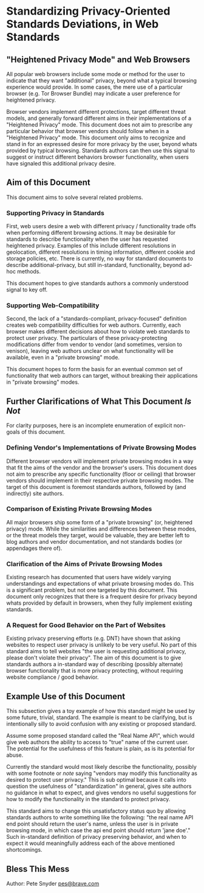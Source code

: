 # Standardizing Privacy-Oriented Standards Deviations, in Web Standards

## "Heightened Privacy Mode" and Web Browsers

All popular web browsers include some mode or method for the user to indicate
that they want "additional" privacy, beyond what a typical browsing experience
would provide.  In some cases, the mere use of a particular browser (e.g.
Tor Browser Bundle) may indicate a user preference for heightened privacy.

Browser vendors implement different protections, target different threat
models, and generally forward different aims in their implementations of a
"Heightened Privacy" mode.  This document does not aim to prescribe any
particular behavior that browser vendors should follow when in a "Heightened
Privacy" mode.  This document only aims to recognize and stand in for
an expressed desire for more privacy by the user, beyond whats provided by
typical browsing. Standards authors can then use this signal to suggest
or instruct different behaviors browser functionality, when users have
signaled this additional privacy desire.


## Aim of this Document

This document aims to solve several related problems.


### Supporting Privacy in Standards

First, web users desire a web with different privacy / functionality trade offs
when performing different browsing actions. It may be desirable for standards
to describe functionality when the user has requested heightened privacy.
Examples of this include different resolutions in geolocation, different
resolutions in timing information, different cookie and storage policies, etc.
There is currently, no way for standard documents to describe
additional-privacy, but still in-standard, functionality, beyond ad-hoc methods.

This document hopes to give standards authors a commonly understood signal
to key off.


### Supporting Web-Compatibility

Second, the lack of a "standards-compliant, privacy-focused" definition creates
web compatibility difficulties for web authors.  Currently, each browser
makes different decisions about how to violate web standards to protect
user privacy. The particulars of these privacy-protecting modifications
differ from vendor to vendor (and sometimes, version to venison), leaving
web authors unclear on what functionality will be available, even in a
"private browsing" mode.

This document hopes to form the basis for an eventual common set of
functionality that web authors can target, without breaking their applications
in "private browsing" modes.


## Further Clarifications of What This Document _Is Not_

For clarity purposes, here is an incomplete enumeration of explicit non-goals
of this document.

### Defining Vendor's Implementations of Private Browsing Modes

Different browser vendors will implement private browsing modes in a way
that fit the aims of the vendor and the browser's users. This document
does not aim to prescribe any specific functionality (floor or ceiling)
that browser vendors should implement in their respective private browsing
modes. The target of this document is foremost standards authors, followed
by (and indirectly) site authors.

### Comparison of Existing Private Browsing Modes

All major browsers ship some form of a "private browsing" (or, heightened
privacy) mode. While the similarities and differences between these modes,
or the threat models they target, would be valuable, they are better left
to blog authors and vendor documentation, and not standards bodies (or
appendages there of).

### Clarification of the Aims of Private Browsing Modes

Existing research has documented that users have widely varying understandings
and expectations of what private browsing modes do. This is a significant
problem, but not one targeted by this document. This document only recognizes
that there is a frequent desire for privacy beyond whats provided by default
in browsers, when they fully implement existing standards.


### A Request for Good Behavior on the Part of Websites

Existing privacy preserving efforts (e.g. DNT) have shown that asking websites
to respect user privacy is unlikely to be very useful.  No part of this
standard aims to tell websites "the user is requesting additional privacy,
please don't violate their privacy". The aim of this document is to give
standards authors a in-standard way of describing (possibly alternate) browser
functionality that is more privacy protecting, without requiring website
compliance / good behavior.


## Example Use of this Document

This subsection gives a toy example of how this standard might be used
by some future, trivial, standard. The example is meant to be clarifying, but
is intentionally silly to avoid confusion with any existing or proposed
standard.

Assume some proposed standard called the "Real Name API", which would give
web authors the ability to access to "true" name of the current user. The
potential for the usefulness of this feature is plain, as is its potential
for abuse.

Currently the standard would most likely describe the functionality, possibly
with some footnote or *note* saying "vendors may modify this functionality
as desired to protect user privacy." This is sub optimal because it calls into
question the usefulness of "standardization" in general, gives site authors
no guidance in what to expect, and gives vendors no useful suggestions for how
to modify the functionality in the standard to protect privacy.

This standard aims to change this unsatisfactory status quo by allowing
standards authors to write something like the following: "the real name API
end point should return the user's name, unless the user is in private browsing
mode, in which case the api end point should return 'jane doe'."  Such
in-standard definition of privacy preserving behavior, and when to expect it
would meaningfully address each of the above mentioned shortcomings.


## Bless This Mess

Author: Pete Snyder <pes@brave.com>
